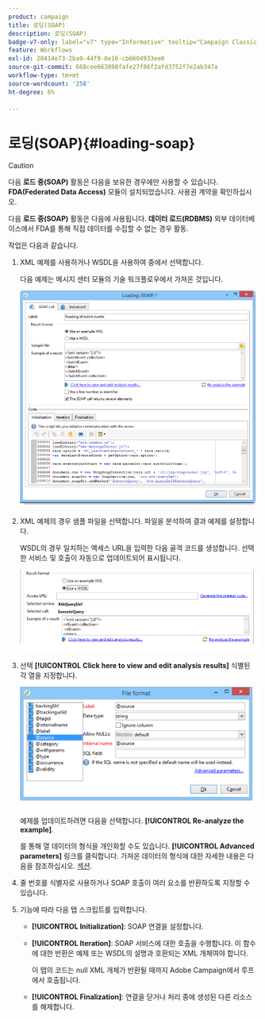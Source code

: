 ```yaml
---
product: campaign
title: 로딩(SOAP)
description: 로딩(SOAP)
badge-v7-only: label="v7" type="Informative" tooltip="Campaign Classic v7에만 적용"
feature: Workflows
exl-id: 20414e73-2ba9-44f9-8e16-cb6604933ee0
source-git-commit: 668cee663890fafe27f86f2afd3752f7e2ab347a
workflow-type: tm+mt
source-wordcount: '258'
ht-degree: 6%

---
```


# 로딩(SOAP){#loading-soap}



>[!CAUTION]
>
>다음 **로드 중(SOAP)** 활동은 다음을 보유한 경우에만 사용할 수 있습니다. **FDA(Federated Data Access)** 모듈이 설치되었습니다. 사용권 계약을 확인하십시오.

다음 **로드 중(SOAP)** 활동은 다음에 사용됩니다. **데이터 로드(RDBMS)** 외부 데이터베이스에서 FDA를 통해 직접 데이터를 수집할 수 없는 경우 활동.

작업은 다음과 같습니다.

1. XML 예제를 사용하거나 WSDL을 사용하여 중에서 선택합니다.

   다음 예제는 메시지 센터 모듈의 기술 워크플로우에서 가져온 것입니다.

   ![](assets/load_soap_002.png)

1. XML 예제의 경우 샘플 파일을 선택합니다. 파일을 분석하여 결과 예제를 설정합니다.

   WSDL의 경우 일치하는 액세스 URL을 입력한 다음 골격 코드를 생성합니다. 선택한 서비스 및 호출이 자동으로 업데이트되어 표시됩니다.

   ![](assets/soap_load_003.png)

1. 선택 **[!UICONTROL Click here to view and edit analysis results]** 식별된 각 열을 지정합니다.

   ![](assets/soap_load_001.png)

   예제를 업데이트하려면 다음을 선택합니다. **[!UICONTROL Re-analyze the example]**.

   를 통해 열 데이터의 형식을 개인화할 수도 있습니다. **[!UICONTROL Advanced parameters]** 링크를 클릭합니다. 가져온 데이터의 형식에 대한 자세한 내용은 다음을 참조하십시오. [섹션](../../platform/using/executing-import-jobs.md).

1. 줄 번호를 식별자로 사용하거나 SOAP 호출이 여러 요소를 반환하도록 지정할 수 있습니다.
1. 기능에 따라 다음 탭 스크립트를 입력합니다.

   * **[!UICONTROL Initialization]**: SOAP 연결을 설정합니다.
   * **[!UICONTROL Iteration]**: SOAP 서비스에 대한 호출을 수행합니다. 이 함수에 대한 반환은 예제 또는 WSDL의 설명과 호환되는 XML 개체여야 합니다.

     이 탭의 코드는 null XML 개체가 반환될 때까지 Adobe Campaign에서 루프에서 호출됩니다.

   * **[!UICONTROL Finalization]**: 연결을 닫거나 처리 중에 생성된 다른 리소스를 해제합니다.
